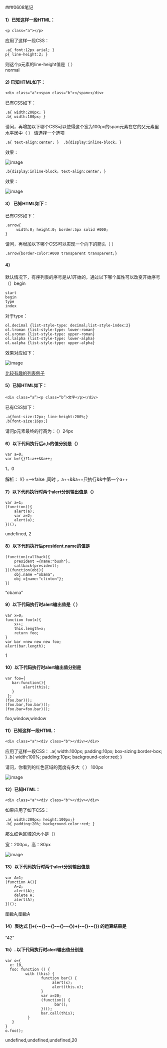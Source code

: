 ###0608笔记  

#### 1）已知这样一段HTML：

	<p class="a"></p>
 
应用了这样一段CSS： 

	.a{ font:12px arial; } 
	p{ line-height:2; }
   
则这个p元素的line-height值是（    ）  
normal

#### 2) 已知HTML如下： 

	<div class="a"><span class="b"></span></div> 
 
已有CSS如下：

	.a{ width:200px; }
	.b{ width:100px; } 
 
请问，再增加以下哪个CSS可以使得这个宽为100px的span元素在它的父元素里水平居中（    ）
请选择一个选项

	.a{ text-align:center; }  .b{display:inline-block; } 
效果：
 
![image](002.png)

	.b{display:inline-block; text-align:center; }
效果：
 
![image](003.png)

#### 3） 已知HTML如下：
<div class=“arrow”></div> 
 
已有CSS如下： 

	.arrow{       
    	 width:0; height:0; border:5px solid #000;
	} 
 
请问，再增加以下哪个CSS可以实现一个向下的箭头（    ）


	.arrow{border-color:#000 transparent transparent;}

#### 4）

 默认情况下，有序列表的序号是从1开始的，通过以下哪个属性可以改变开始序号（）begin

	start
	begin
	type
	index
对于type：

	ol.decimal {list-style-type: decimal;list-style-index:2}
	ol.lroman {list-style-type: lower-roman}
	ol.uroman {list-style-type: upper-roman}
	ol.lalpha {list-style-type: lower-alpha}
	ol.ualpha {list-style-type: upper-alpha}
效果对应如下：  

![image](004.png)

[比较有趣的列表例子](http://www.codefans.net/jscss/code/3434.shtml)

#### 5）已知HTML如下：

	<div class=“a”><p class=“b”>文字</p></div> 
 
已有CSS如下：

	.a{font-size:12px; line-height:200%;} 
	.b{font-size:16px;} 
 
请问p元素最终的行高为：（）24px

#### 6）以下代码执行后a,b的值分别是（）

	var a=0;
	var b=!{}?1:a++&&a++;
1，0

解析：
!{} ===>false ,同时 ，a++&&a++只执行&&中第一个a++

#### 7）以下代码执行时两个alert分别输出值是（）

	var a=1;
	(function(){
    	alert(a);
    	var a=2;
    	alert(a);
	})();

undefined, 2

#### 8）以下代码执行后president.name的值是
	(function(callback){  
    	president ={name:"bush"};  
    	callback(president); 
	})(function(obj){    
    	obj.name ="obama";    
    	obj ={name:"clinton"}; 
	})

“obama”

#### 9）以下代码执行时alert输出值是（ ）
	var x=0; 
	function foo(x){    
     	x++;    
     	this.length=x;    
     	return foo; 
	} 
	var bar =new new new foo; 
	alert(bar.length);
1

#### 10）以下代码执行时alert输出值分别是 

	var foo={    
       bar:function(){        
            alert(this);    
       } 
	 }; 
	(foo.bar)();
	(foo.bar,foo.bar)(); 
	(foo.bar=foo.bar)();

foo,window,window

#### 11）已知这样一段HTML：
	<div class="a"><div class="b"></div></div>
 
应用了这样一段CSS： 
	.a{ width:100px; padding:10px; box-sizing:border-box; } 
	.b{ width:100%; padding:10px; background-color:red; } 
 
请问，你看到的红色区域的宽度有多大（      ）
100px

![image](005.png)


#### 12）已知HTML：
	<div class="a"><div class="b"></div></div>
 
如果应用了如下CSS： 

	.a{ width:200px; height:100px;} 
	.b{ padding:20%; background-color:red; } 
 
那么红色区域的大小是（）

宽：200px，高：80px

![image](006.png)

#### 13）以下代码执行时两个alert分别输出值是 
	var A=1; 
	(function A(){       
    	A=2;       
    	alert(A);       
    	delete A;       
    	alert(A); 
	})();

函数A,函数A

#### 14）表达式 []+(-~{}-~{}-~{}-~{})+(-~{}-~{}) 的运算结果是

“42”

#### 15）. 以下代码执行时alert输出值分别是 
	var o={   
      x: 10,   
      foo: function () {       
             with (this) {            
                    function bar() {                 
                         alert(x);                 
                         alert(this.x);            
                    }             
                    var x=20;          
                    (function() {                      
                          bar();                 
                    })();         
                    bar.call(this);       
              }   
       } 
	} 
	o.foo();

undefined,undefined,undefined,20